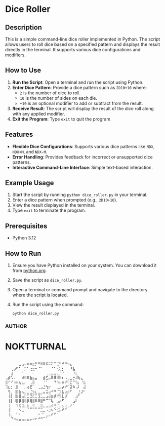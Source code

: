 # Dice Roller

## Description

This is a simple command-line dice roller implemented in Python. The script allows users to roll dice based on a specified pattern and displays the result directly in the terminal. It supports various dice configurations and modifiers.

## How to Use

1. **Run the Script**: Open a terminal and run the script using Python.
2. **Enter Dice Pattern**: Provide a dice pattern such as `2D10+10` where:
   - `2` is the number of dice to roll.
   - `10` is the number of sides on each die.
   - `+10` is an optional modifier to add or subtract from the result.
3. **Receive Result**: The script will display the result of the dice roll along with any applied modifier.
4. **Exit the Program**: Type `exit` to quit the program.

## Features

- **Flexible Dice Configurations**: Supports various dice patterns like `NDX`, `NDX+M`, and `NDX-M`.
- **Error Handling**: Provides feedback for incorrect or unsupported dice patterns.
- **Interactive Command-Line Interface**: Simple text-based interaction.

## Example Usage

1. Start the script by running `python dice_roller.py` in your terminal.
2. Enter a dice pattern when prompted (e.g., `2D10+10`).
3. View the result displayed in the terminal.
4. Type `exit` to terminate the program.

## Prerequisites

- Python 3.12

## How to Run

1. Ensure you have Python installed on your system. You can download it from [python.org](https://www.python.org/downloads/).
2. Save the script as `dice_roller.py`.
3. Open a terminal or command prompt and navigate to the directory where the script is located.
4. Run the script using the command:

   ```bash
   python dice_roller.py
    ```
   
 
### AUTHOR 
# NOKTTURNAL

   ```bash

⠀⠀⠀⠀⠀⣀⣠⠤⠶⠶⣖⡛⠛⠿⠿⠯⠭⠍⠉⣉⠛⠚⠛⠲⣄⠀⠀⠀⠀⠀
⠀⠀⢀⡴⠋⠁⠀⡉⠁⢐⣒⠒⠈⠁⠀⠀⠀⠈⠁⢂⢅⡂⠀⠀⠘⣧⠀⠀⠀⠀
⠀⠀⣼⠀⠀⠀⠁⠀⠀⠀⠂⠀⠀⠀⠀⢀⣀⣤⣤⣄⡈⠈⠀⠀⠀⠘⣇⠀⠀⠀
⢠⡾⠡⠄⠀⠀⠾⠿⠿⣷⣦⣤⠀⠀⣾⣋⡤⠿⠿⠿⠿⠆⠠⢀⣀⡒⠼⢷⣄⠀
⣿⠊⠊⠶⠶⢦⣄⡄⠀⢀⣿⠀⠀⠀⠈⠁⠀⠀⠙⠳⠦⠶⠞⢋⣍⠉⢳⡄⠈⣧
⢹⣆⡂⢀⣿⠀⠀⡀⢴⣟⠁⠀⢀⣠⣘⢳⡖⠀⠀⣀⣠⡴⠞⠋⣽⠷⢠⠇⠀⣼
⠀⢻⡀⢸⣿⣷⢦⣄⣀⣈⣳⣆⣀⣀⣤⣭⣴⠚⠛⠉⣹⣧⡴⣾⠋⠀⠀⣘⡼⠃
⠀⢸⡇⢸⣷⣿⣤⣏⣉⣙⣏⣉⣹⣁⣀⣠⣼⣶⡾⠟⢻⣇⡼⠁⠀⠀⣰⠋⠀⠀
⠀⢸⡇⠸⣿⡿⣿⢿⡿⢿⣿⠿⠿⣿⠛⠉⠉⢧⠀⣠⡴⠋⠀⠀⠀⣠⠇⠀⠀⠀
⠀⢸⠀⠀⠹⢯⣽⣆⣷⣀⣻⣀⣀⣿⣄⣤⣴⠾⢛⡉⢄⡢⢔⣠⠞⠁⠀⠀⠀⠀
⠀⢸⠀⠀⠀⠢⣀⠀⠈⠉⠉⠉⠉⣉⣀⠠⣐⠦⠑⣊⡥⠞⠋⠀⠀⠀⠀⠀⠀⠀
⠀⢸⡀⠀⠁⠂⠀⠀⠀⠀⠀⠀⠒⠈⠁⣀⡤⠞⠋⠁⠀⠀⠀⠀⠀⠀⠀⠀⠀⠀
⠀⠀⠙⠶⢤⣤⣤⣤⣤⡤⠴⠖⠚⠛⠉⠁⠀⠀⠀⠀⠀⠀⠀⠀⠀⠀⠀⠀⠀⠀
   ```
